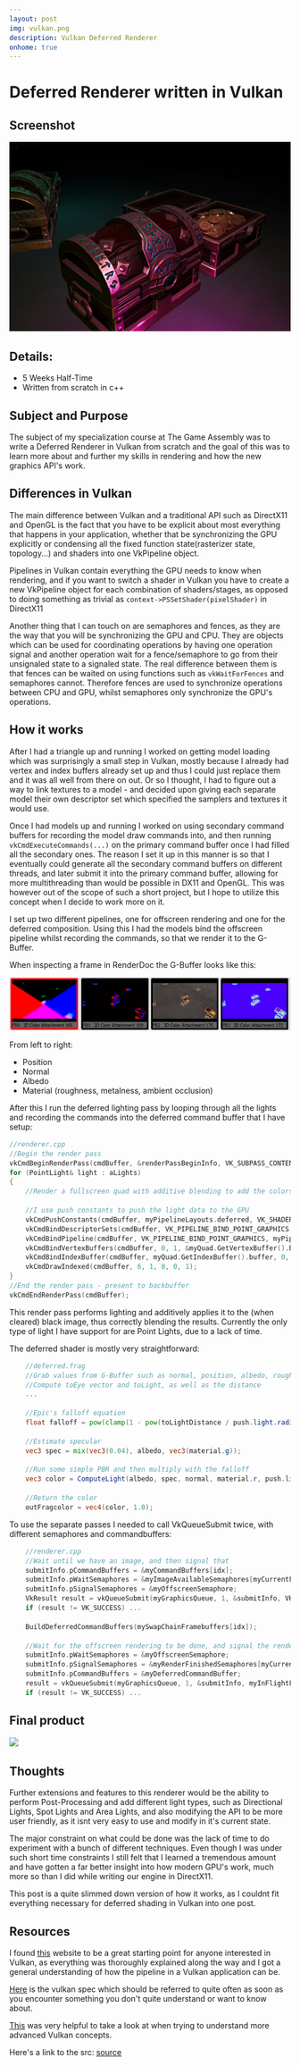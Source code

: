 ```yaml
---
layout: post
img: vulkan.png
description: Vulkan Deferred Renderer
onhome: true
---
```


# Deferred Renderer written in Vulkan

## Screenshot
![](../assets/vulkan.png)

## Details:
- 5 Weeks Half-Time
- Written from scratch in c++

## Subject and Purpose
The subject of my specialization course at The Game Assembly was to write a Deferred Renderer in Vulkan from scratch and the goal of this was to learn more about and further my skills in rendering and how the new graphics API's work.

## Differences in Vulkan
The main difference between Vulkan and a traditional API such as DirectX11 and OpenGL is the fact that you have to be explicit about most everything that happens in your application, whether that be synchronizing the GPU explicitly or condensing all the fixed function state(rasterizer state, topology...) and shaders into one VkPipeline object.

Pipelines in Vulkan contain everything the GPU needs to know when rendering, and if you want to switch a shader in Vulkan you have to create a new VkPipeline object for each combination of shaders/stages, as opposed to doing something as trivial as `context->PSSetShader(pixelShader)` in DirectX11

Another thing that I can touch on are semaphores and fences, as they are the way that you will be synchronizing the GPU and CPU. They are objects which can be used for coordinating operations by having one operation signal and another operation wait for a fence/semaphore to go from their unsignaled state to a signaled state. The real difference between them is that fences can be waited on using functions such as `vkWaitForFences` and semaphores cannot. Therefore fences are used to synchronize operations between CPU and GPU, whilst semaphores only synchronize the GPU's operations.

## How it works
After I had a triangle up and running I worked on getting model loading which was surprisingly a small step in Vulkan, mostly because I already had vertex and index buffers already set up and thus I could just replace them and it was all well from there on out. Or so I thought, I had to figure out a way to link textures to a model - and decided upon giving each separate model their own descriptor set which specified the samplers and textures it would use.

Once I had models up and running I worked on using secondary command buffers for recording the model draw commands into, and then running `vkCmdExecuteCommands(...)` on the primary command buffer once I had filled all the secondary ones.
The reason I set it up in this manner is so that I eventually could generate all the secondary command buffers on different threads, and later submit it into the primary command buffer, allowing for more multithreading than would be possible in DX11 and OpenGL. This was however out of the scope of such a short project, but I hope to utilize this concept when I decide to work more on it.

I set up two different pipelines, one for offscreen rendering and one for the deferred composition.
Using this I had the models bind the offscreen pipeline whilst recording the commands, so that we render it to the G-Buffer.

When inspecting a frame in RenderDoc the G-Buffer looks like this: 

![](../assets/gbuffer.png)

From left to right: 
- Position 
- Normal 
- Albedo 
- Material (roughness, metalness, ambient occlusion)

After this I run the deferred lighting pass by looping through all the lights and recording the commands into the deferred command buffer that I have setup:
```cpp
//renderer.cpp
//Begin the render pass
vkCmdBeginRenderPass(cmdBuffer, &renderPassBeginInfo, VK_SUBPASS_CONTENTS_INLINE);
for (PointLight& light : aLights)
{
    //Render a fullscreen quad with additive blending to add the colors of the different point lights to the scene using the G-Buffer for lighting and albedo data.
    
    //I use push constants to push the light data to the GPU
    vkCmdPushConstants(cmdBuffer, myPipelineLayouts.deferred, VK_SHADER_STAGE_FRAGMENT_BIT, 0, sizeof(PointLight), &light);
    vkCmdBindDescriptorSets(cmdBuffer, VK_PIPELINE_BIND_POINT_GRAPHICS, myPipelineLayouts.deferred, 0, 1, &myDescriptorSet, 0, nullptr);
    vkCmdBindPipeline(cmdBuffer, VK_PIPELINE_BIND_POINT_GRAPHICS, myPipelines.deferred);
    vkCmdBindVertexBuffers(cmdBuffer, 0, 1, &myQuad.GetVertexBuffer().buffer, offsets);
    vkCmdBindIndexBuffer(cmdBuffer, myQuad.GetIndexBuffer().buffer, 0, VK_INDEX_TYPE_UINT32);
    vkCmdDrawIndexed(cmdBuffer, 6, 1, 0, 0, 1);
}
//End the render pass - present to backbuffer
vkCmdEndRenderPass(cmdBuffer);
```

This render pass performs lighting and additively applies it to the (when cleared) black image, thus correctly blending the results. Currently the only type of light I have support for are Point Lights, due to a lack of time.

The deferred shader is mostly very straightforward: 
```glsl
    //deferred.frag
    //Grab values from G-Buffer such as normal, position, albedo, roughness, etc...
    //Compute toEye vector and toLight, as well as the distance
    ...

    //Epic's falloff equation
    float falloff = pow(clamp(1 - pow(toLightDistance / push.light.radius, 4), 0, 1), 2) / (toLightDistance * toLightDistance + 1);

    //Estimate specular
    vec3 spec = mix(vec3(0.04), albedo, vec3(material.g));

    //Run some simple PBR and then multiply with the falloff
    vec3 color = ComputeLight(albedo, spec, normal, material.r, push.light.color, toLight, toEye) * falloff;

    //Return the color
    outFragcolor = vec4(color, 1.0);
```

To use the separate passes I needed to call VkQueueSubmit twice, with different semaphores and commandbuffers:
```cpp
    //renderer.cpp
    //Wait until we have an image, and then signal that
    submitInfo.pCommandBuffers = &myCommandBuffers[idx];
    submitInfo.pWaitSemaphores = &myImageAvailableSemaphores[myCurrentFrame];
    submitInfo.pSignalSemaphores = &myOffscreenSemaphore;
    VkResult result = vkQueueSubmit(myGraphicsQueue, 1, &submitInfo, VK_NULL_HANDLE);
    if (result != VK_SUCCESS) ...

    BuildDeferredCommandBuffers(mySwapChainFramebuffers[idx]); 

    //Wait for the offscreen rendering to be done, and signal the render finished semaphore when done, so we can present to the backbuffer.
    submitInfo.pWaitSemaphores = &myOffscreenSemaphore;
    submitInfo.pSignalSemaphores = &myRenderFinishedSemaphores[myCurrentFrame];
    submitInfo.pCommandBuffers = &myDeferredCommandBuffer;  
    result = vkQueueSubmit(myGraphicsQueue, 1, &submitInfo, myInFlightFences[myCurrentFrame]);
    if (result != VK_SUCCESS) ...
```

## Final product

![](../assets/vulkan.gif)

## Thoughts
Further extensions and features to this renderer would be the ability to perform Post-Processing and add different light types, such as Directional Lights, Spot Lights and Area Lights, and also modifying the API to be more user friendly, as it isnt very easy to use and modify in it's current state.

The major constraint on what could be done was the lack of time to do experiment with a bunch of different techniques. Even though I was under such short time constraints I still felt that I learned a tremendous amount and have gotten a far better insight into how modern GPU's work, much more so than I did while writing our engine in DirectX11.

This post is a quite slimmed down version of how it works, as I couldnt fit everything necessary for deferred shading in Vulkan into one post.

## Resources
I found [this](https://vulkan-tutorial.com/ "Vulkan Tutorial") website to be a great starting point for anyone interested in Vulkan, as everything was thoroughly explained along the way and I got a general understanding of how the pipeline in a Vulkan application can be.

[Here](https://www.khronos.org/registry/vulkan/specs/1.1-extensions/html/vkspec.html "Vulkan Spec") is the vulkan spec which should be referred to quite often as soon as you encounter something you don't quite understand or want to know about.

[This](https://github.com/SaschaWillems/Vulkan "Sascha's Vulkan Examples") was very helpful to take a look at when trying to understand more advanced Vulkan concepts.

Here's a link to the src: [source](https://github.com/KyaZero/DeferredVulkan "DeferredVulkan on GitHub")